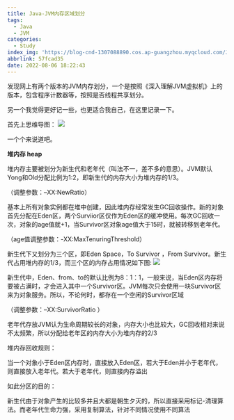 ```yaml
---
title: Java-JVM内存区域划分
tags:
  - Java
  - JVM
categories:
  - Study
index_img: 'https://blog-cnd-1307088890.cos.ap-guangzhou.myqcloud.com/JVM.png'
abbrlink: 57fcad35
date: 2022-08-06 18:22:43
---
```


<!-- more -->

发现网上有两个版本的JVM内存划分，一个是按照《深入理解JVM虚拟机》上的版本，包含程序计数器等，按照是否线程共享划分。

另一个我觉得更好记一些，也更适合我自己，在这里记录一下。

首先上思维导图：
![](https://blog-cnd-1307088890.cos.ap-guangzhou.myqcloud.com/20220806182340.png)

一个个来说道吧。

**堆内存 heap**

堆内存主要被划分为新生代和老年代（叫法不一，差不多的意思）。JVM默认Yong和Old分配比例为1:2，即新生代的内存大小为堆内存的1/3。

（调整参数：–XX:NewRatio）

基本上所有对象实例都在堆中创建，因此堆内存经常发生GC回收操作。新的对象首先分配在Eden区，两个Surviior区仅作为Eden区的缓冲使用。每次GC回收一次，对象的age值就+1，当Survivor区对象age值大于15时，就被转移到老年代。

（age值调整参数：-XX:MaxTenuringThreshold）

新生代下又划分为三个区，即Eden Space，To Survivor ，From Survivor。新生代占用堆内存的1/3，而三个区的内存占用情况如下图:
![](https://blog-cnd-1307088890.cos.ap-guangzhou.myqcloud.com/20220806182358.png)


新生代中，Eden、from、to的默认比例为8：1：1，一般来说，当Eden区内存将要被占满时，才会进入其中一个Survivor区。JVM每次只会使用一块Survivor区来为对象服务。所以，不论何时，都存在一个空闲的Survivor区域

（调整参数：–XX:SurvivorRatio ）

 

老年代存放JVM认为生命周期较长的对象，内存大小也比较大，GC回收相对来说不太频繁，所以分配给老年区的内存大小为堆内存的2/3

堆内存回收规则：

当一个对象小于Eden区内存时，直接放入Eden区，若大于Eden并小于老年代，则直接放入老年代。若大于老年代，则直接内存溢出

如此分区的目的：

新生代由于对象产生的比较多并且大都是朝生夕灭的，所以直接采用标记-清理算法。而老年代生命力强，采用复制算法，针对不同情况使用不同算法
